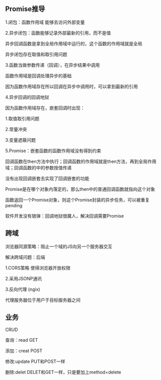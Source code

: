 ## Promise推导

1.闭包：函数作用域  能够去访问外部变量



2.异步闭包：函数能够记录外部最新的引用，而不是值

异步回调函数是拿到全局作用域中运行的，这个函数的作用域就是全局



异步闭包存在取值和取引用问题



3.函数当做参数传递（回调），在异步结果中调用

函数作用域是回调处理异步的基础

因为函数作用域存在所以回调在异步中调用时，可以拿到最新的引用



4.异步回调的回调地狱

因为函数作用域存在，嵌套回调时出现：

1.取值取引用问题

2.常量冲突

3.变量遮蔽问题



5.Promise：嵌套函数的函数作用域没有得到约束

回调函数在then方法中执行；回调函数的作用域就是then方法，再到全局作用域；回调函数的中的参数按值传递

没有出现回调嵌套去实现了回调嵌套的功能



Promise是在哪个对象内落定的，那么then中的普通回调函数就指向这个对象

函数返回一个Promise对象，则这个Promise封装的异步任务，可以被重复pending



软件开发没有银弹：回调地狱很魔人，解决回调需要Promise



## 跨域

浏览器同源策略：阻止一个域的JS向另一个服务器交互

解决跨域问题：后端

1.CORS策略  使得浏览器开放权限

2.采用JSONP通讯

3.反向代理 (ngix)

代理服务器位于用户于目标服务器之间





## 业务

CRUD

查询：read  GET

添加：creat  POST

修改:update  PUT和POST一样

删除:delet     DELET和GET一样，只是要加上method=delete   